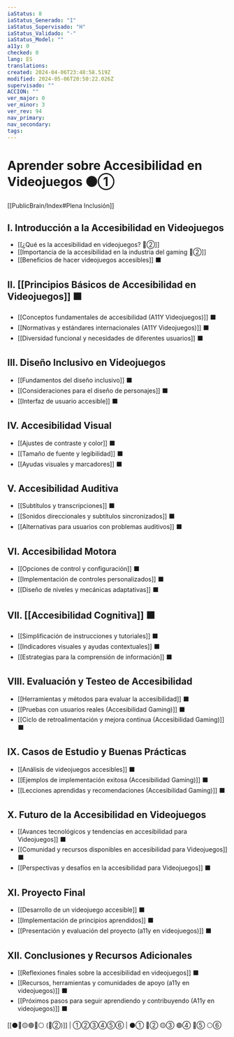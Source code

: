 ```yaml
---
iaStatus: 8
iaStatus_Generado: "I"
iaStatus_Supervisado: "H"
iaStatus_Validado: "-"
iaStatus_Model: ""
a11y: 0
checked: 0
lang: ES
translations: 
created: 2024-04-06T23:48:58.519Z
modified: 2024-05-06T20:50:22.026Z
supervisado: ""
ACCION: ""
ver_major: 0
ver_minor: 3
ver_rev: 94
nav_primary: 
nav_secondary: 
tags:
---
```

# Aprender sobre Accesibilidad en Videojuegos ⚫①

[[PublicBrain/Index#Plena Inclusión]]

## I. Introducción a la Accesibilidad en Videojuegos

   - [[¿Qué es la accesibilidad en videojuegos? 🔴②]]
   - [[Importancia de la accesibilidad en la industria del gaming 🔴②]]
   - [[Beneficios de hacer videojuegos accesibles]] ⬛

## II. [[Principios Básicos de Accesibilidad en Videojuegos]] ⬛

   - [[Conceptos fundamentales de accesibilidad (A11Y Videojuegos)]] ⬛
   - [[Normativas y estándares internacionales (A11Y Videojuegos)]] ⬛
   - [[Diversidad funcional y necesidades de diferentes usuarios]] ⬛

## III. Diseño Inclusivo en Videojuegos

   - [[Fundamentos del diseño inclusivo]] ⬛
   - [[Consideraciones para el diseño de personajes]] ⬛
   - [[Interfaz de usuario accesible]] ⬛

## IV. Accesibilidad Visual

   - [[Ajustes de contraste y color]] ⬛
   - [[Tamaño de fuente y legibilidad]] ⬛
   - [[Ayudas visuales y marcadores]] ⬛

## V. Accesibilidad Auditiva

   - [[Subtítulos y transcripciones]] ⬛
   - [[Sonidos direccionales y subtítulos sincronizados]] ⬛
   - [[Alternativas para usuarios con problemas auditivos]] ⬛

## VI. Accesibilidad Motora

   - [[Opciones de control y configuración]] ⬛
   - [[Implementación de controles personalizados]] ⬛
   - [[Diseño de niveles y mecánicas adaptativas]] ⬛

## VII. [[Accesibilidad Cognitiva]]  ⬛

   - [[Simplificación de instrucciones y tutoriales]] ⬛
   - [[Indicadores visuales y ayudas contextuales]] ⬛
   - [[Estrategias para la comprensión de información]] ⬛

## VIII. Evaluación y Testeo de Accesibilidad

   - [[Herramientas y métodos para evaluar la accesibilidad]] ⬛
   - [[Pruebas con usuarios reales (Accesibilidad Gaming)]] ⬛
   - [[Ciclo de retroalimentación y mejora continua (Accesibilidad Gaming)]] ⬛

## IX. Casos de Estudio y Buenas Prácticas

   - [[Análisis de videojuegos accesibles]] ⬛
   - [[Ejemplos de implementación exitosa (Accesibilidad Gaming)]] ⬛
   - [[Lecciones aprendidas y recomendaciones (Accesibilidad Gaming)]] ⬛

## X. Futuro de la Accesibilidad en Videojuegos

   - [[Avances tecnológicos y tendencias en accesibilidad para Videojuegos]] ⬛
   - [[Comunidad y recursos disponibles en accesibilidad para Videojuegos]] ⬛
   - [[Perspectivas y desafíos en la accesibilidad para Videojuegos]] ⬛

## XI. Proyecto Final

   - [[Desarrollo de un videojuego accesible]] ⬛
   - [[Implementación de principios aprendidos]] ⬛
   - [[Presentación y evaluación del proyecto (a11y en videojuegos)]] ⬛

## XII. Conclusiones y Recursos Adicionales

   - [[Reflexiones finales sobre la accesibilidad en videojuegos]] ⬛
   - [[Recursos, herramientas y comunidades de apoyo (a11y en videojuegos)]] ⬛
   - [[Próximos pasos para seguir aprendiendo y contribuyendo (A11y en videojuegos)]] ⬛

[[⚫🔴🟡🟢🔵⚪ (🔴②)]] | ①②③④⑤⑥ | ⚫① 🔴② 🟡③ 🟢④ 🔵⑤ ⚪⑥
